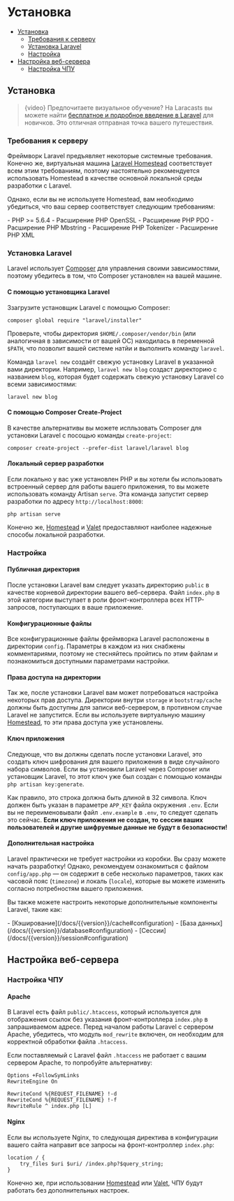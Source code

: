 # Установка 

- [Установка](#installation)
    - [Требования к серверу](#server-requirements)
    - [Установка Laravel](#installing-laravel)
    - [Настройка](#configuration)
- [Настройка веб-сервера](#web-server-configuration)
    - [Настройка ЧПУ](#pretty-urls)

<a name="installation"></a>
## Установка

> {video} Предпочитаете визуальное обучение? На Laracasts вы можете найти [бесплатное и подробное введение в Laravel](https://laracasts.com/series/laravel-from-scratch-2017) для новичков. Это отличная отправная точка вашего путешествия.

<a name="server-requirements"></a>
### Требования к серверу

Фреймворк Laravel предъявляет некоторые системные требования. Конечно же, виртуальная машина [Laravel Homestead](/docs/{{version}}/homestead) соответствует всем этим требованиям, поэтому настоятельно рекомендуется использовать Homestead в качестве основной локальной среды разработки с Laravel.

Однако, если вы не используете Homestead, вам необходимо убедиться, что ваш сервер соответствует следующим требованиям:

<div class="content-list" markdown="1">
- PHP >= 5.6.4
- Расширение PHP OpenSSL
- Расширение PHP PDO
- Расширение PHP Mbstring
- Расширение PHP Tokenizer
- Расширение PHP XML
</div>

<a name="installing-laravel"></a>
### Установка Laravel

Laravel использует [Composer](https://getcomposer.org) для управления своими зависимостями, поэтому убедитесь в том, что Composer установлен на вашей машине.

#### С помощью установщика Laravel

Ззагрузите установщик Laravel с помощью Composer:

    composer global require "laravel/installer"

Проверьте, чтобы директория `$HOME/.composer/vendor/bin` (или аналогичная в зависимости от вашей ОС) находилась в переменной `$PATH`, что позволит вашей системе натйи и выполнить команду `laravel`.

Команда `laravel new` создаёт свежую установку Laravel в указанной вами директории. Например, `laravel new blog` создаст директорию с названием `blog`, которая будет содержать свежую установку Laravel со всеми зависимостями:

    laravel new blog

#### С помощью Composer Create-Project

В качестве альтернативы вы можете испльзовать Composer для установки Laravel с посощью команды `create-project`:

    composer create-project --prefer-dist laravel/laravel blog

#### Локальный сервер разработки

Если локально у вас уже установлен PHP и вы хотели бы использовать встроенный сервер для работы вашего приложения, то вы можете использовать команду Artisan `serve`. Эта команда запустит сервер разработки по адресу `http://localhost:8000`:

    php artisan serve

Конечно же, [Homestead](/docs/{{version}}/homestead) и [Valet](/docs/{{version}}/valet) предоставляют наиболее надежные способы локальной разработки.

<a name="configuration"></a>
### Настройка

#### Публичная директория

После установки Laravel вам следует указать директорию `public` в качестве корневой директории вашего веб-сервера. Файл `index.php` в этой категории выступает в роли фронт-контроллера всех HTTP-запросов, поступающих в ваше приложение.

#### Конфигурационные файлы

Все конфигурационные файлы фреймворка Laravel расположены в директории `config`. Параметры в каждом из них снабжены комментариями, поэтому не стесняйтесь пройтись по этим файлам и познакомиться доступными параметрами настройки.

#### Права доступа на директории

Так же, после установки Laravel вам может потребоваться настройка некоторых прав доступа. Директории внутри `storage` и `bootstrap/cache` должны быть доступны для записи веб-сервером, в противном случае Laravel не запустится. Если вы используете виртуальную машину [Homestead](/docs/{{version}}/homestead), то эти права доступа уже установлены.

#### Ключ приложения

Следующе, что вы должны сделать после установки Laravel, это создать ключ шифрования для вашего приложения в виде случайного набора символов. Если вы установили Laravel через Composer или установщик Laravel, то этот ключ уже был создан с помощью команды `php artisan key:generate`.

Как правило, это строка должна быть длиной в 32 символа. Ключ должен быть указан в параметре `APP_KEY` файла окружения `.env`. Если вы не переименовывали файл `.env.example` в `.env`, то следует сделать это сейчас. **Если ключ приложения не создан, то сессии ваших пользователей и другие шифруемые данные не будут в безопасности!**

#### Дополнительная настройка

Laravel практически не требует настройки из коробки. Вы сразу можете начать разработку! Однако, рекомендуем ознакомиться с файлом `config/app.php` — он содержит в себе несколько параметров, таких как часовой пояс (`timezone`) и локаль (`locale`), которые вы можете изменить согласно потребностям вашего приложения.

Вы также можете настроить некоторые дополнительные компоненты Laravel, такие как:

<div class="content-list" markdown="1">
- [Кэширование](/docs/{{version}}/cache#configuration)
- [База данных](/docs/{{version}}/database#configuration)
- [Сессии](/docs/{{version}}/session#configuration)
</div>

<a name="web-server-configuration"></a>
## Настройка веб-сервера

<a name="pretty-urls"></a>
### Настройка ЧПУ

#### Apache

В Laravel есть файл `public/.htaccess`, который используется для отображения ссылок без указания фронт-контроллера `index.php` в запрашиваемом адресе. Перед началом работы Laravel с сервером Apache, убедитесь, что модуль `mod_rewrite` включен, он необходим для корректной обработки файла `.htaccess`.

Если поставляемый с Laravel файл `.htaccess` не работает с вашим сервером Apache, то попробуйте альтернативу:

    Options +FollowSymLinks
    RewriteEngine On

    RewriteCond %{REQUEST_FILENAME} !-d
    RewriteCond %{REQUEST_FILENAME} !-f
    RewriteRule ^ index.php [L]

#### Nginx

Если вы используете Nginx, то следующая директива в конфигурации вашего сайта направит все запросы на фронт-контроллер `index.php`:

    location / {
        try_files $uri $uri/ /index.php?$query_string;
    }

Конечно же, при использовании [Homestead](/docs/{{version}}/homestead) или [Valet](/docs/{{version}}/valet), ЧПУ будут работать без дополнительных настроек.
